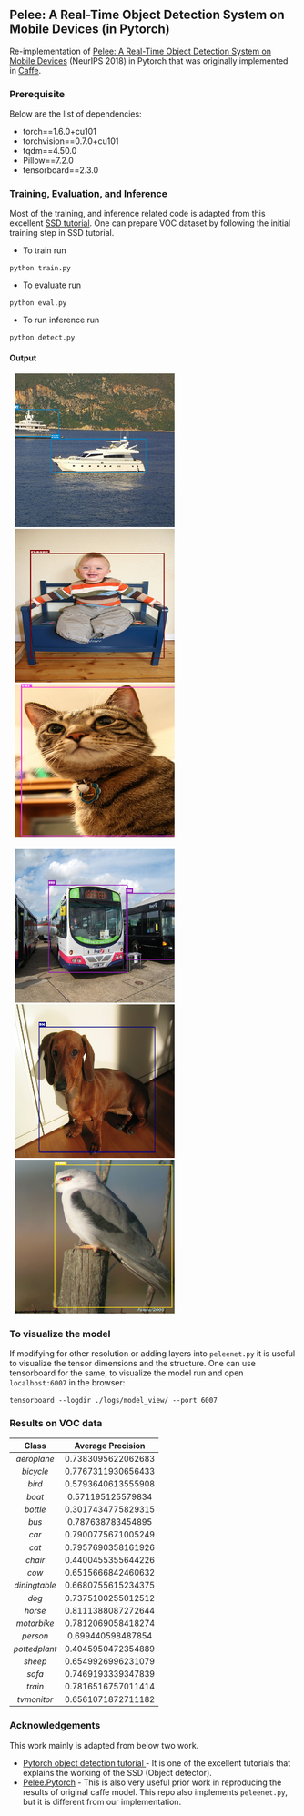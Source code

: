 ## Pelee: A Real-Time Object Detection System on Mobile Devices (in Pytorch)

Re-implementation of [Pelee: A Real-Time Object Detection System on Mobile Devices](https://arxiv.org/pdf/1804.06882.pdf) (NeurIPS 2018) in Pytorch that was originally implemented in [Caffe](https://github.com/Robert-JunWang/Pelee). 

### Prerequisite
Below are the list of dependencies:
- torch==1.6.0+cu101
- torchvision==0.7.0+cu101
- tqdm==4.50.0
- Pillow==7.2.0
- tensorboard==2.3.0

### Training, Evaluation, and Inference
Most of the training, and inference related code is adapted from this excellent [SSD tutorial](https://github.com/sgrvinod/a-PyTorch-Tutorial-to-Object-Detection). One can prepare VOC dataset by following the initial training step in SSD tutorial.

- To train run
```
python train.py
```
- To evaluate run
```
python eval.py
```
- To run inference run
```
python detect.py
```
#### Output
<p align="left">
<img src="./output/2007_002234_out.png" height="270" width="280" hspace="10"/><img src="./output/2007_003205_out.png" height="270" width="280" hspace="10"/> <img src="./output/2007_008575_out.png" height="270" width="280" hspace="10"/><br/><br/>
<img src="./output/2007_002024_out.png" height="270" width="280" hspace="10"/><img src="./output/2008_001479_out.png" height="270" width="280" hspace="10"/> <img src="./output/2008_001194_out.png" height="270" width="280" hspace="10"/> <p />



### To visualize the model
If modifying for other resolution or adding layers into ```peleenet.py``` it is useful to visualize the tensor dimensions and the structure. One can use tensorboard for the same, to visualize the model run and open ```localhost:6007``` in the browser:
```
tensorboard --logdir ./logs/model_view/ --port 6007
```

### Results on VOC data

|  Class | Average Precision  |
| :---: | :---: |
|  _aeroplane_  | 0.7383095622062683 |
|   _bicycle_   | 0.7767311930656433 |
|    _bird_     | 0.5793640613555908 |
|    _boat_     | 0.571195125579834  |
|   _bottle_    | 0.3017434775829315 |
|     _bus_     | 0.787638783454895  |
|     _car_     | 0.7900775671005249 |
|     _cat_     | 0.7957690358161926 |
|    _chair_    | 0.4400455355644226 |
|     _cow_     | 0.6515666842460632 |
| _diningtable_ | 0.6680755615234375 |
|     _dog_     | 0.7375100255012512 |
|    _horse_    | 0.8111388087272644 |
|  _motorbike_  | 0.7812069058418274 |
|   _person_    | 0.699440598487854  |
| _pottedplant_ | 0.4045950472354889 |
|    _sheep_    | 0.6549926996231079 |
|    _sofa_     | 0.7469193339347839 |
|    _train_    | 0.7816516757011414 |
|  _tvmonitor_  | 0.6561071872711182 |



### Acknowledgements
This work mainly is adapted from below two work.
- [Pytorch object detection tutorial ](https://github.com/sgrvinod/a-PyTorch-Tutorial-to-Object-Detection) - It is one of the excellent tutorials that explains the working of the SSD (Object detector).
- [Pelee.Pytorch](https://github.com/yxlijun/Pelee.Pytorch) - This is also very useful prior work in reproducing the results of original caffe model. This repo also implements ```peleenet.py```, but it is different from our implementation. 


